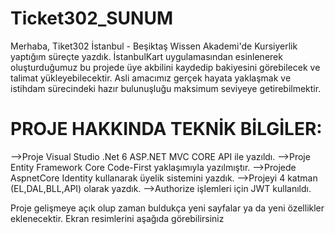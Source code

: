 # Ticket302_SUNUM

Merhaba, Tiket302 İstanbul - Beşiktaş Wissen Akademi'de Kursiyerlik yaptığım süreçte yazdık. İstanbulKart uygulamasından esinlenerek oluşturduğumuz bu projede üye akbilini kaydedip bakiyesini görebilecek ve talimat yükleyebilecektir. Asli amacımız gerçek hayata yaklaşmak ve istihdam sürecindeki hazır bulunuşluğu maksimum seviyeye getirebilmektir.

# PROJE HAKKINDA TEKNİK BİLGİLER:

-->Proje Visual Studio .Net 6 ASP.NET MVC CORE API ile yazıldı.
-->Proje Entity Framework Core Code-First yaklaşımıyla yazılmıştır.
-->Projede AspnetCore Identity kullanarak üyelik sistemini yazdık.
-->Projeyi 4 katman (EL,DAL,BLL,API) olarak yazdık.
-->Authorize işlemleri için JWT kullanıldı. 


Proje gelişmeye açık olup zaman buldukça yeni sayfalar ya da yeni özellikler eklenecektir. Ekran resimlerini aşağıda görebilirsiniz
